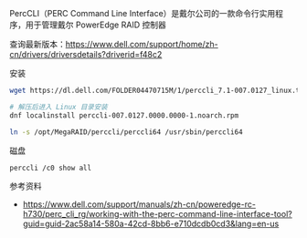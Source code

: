 PercCLI（PERC Command Line Interface）是戴尔公司的一款命令行实用程序，用于管理戴尔 PowerEdge RAID 控制器

查询最新版本：<https://www.dell.com/support/home/zh-cn/drivers/driversdetails?driverid=f48c2>

安装

```bash
wget https://dl.dell.com/FOLDER04470715M/1/perccli_7.1-007.0127_linux.tar.gz

# 解压后进入 Linux 目录安装
dnf localinstall perccli-007.0127.0000.0000-1.noarch.rpm

ln -s /opt/MegaRAID/perccli/perccli64 /usr/sbin/perccli64
```

磁盘

```bash
perccli /c0 show all
```

参考资料

- <https://www.dell.com/support/manuals/zh-cn/poweredge-rc-h730/perc_cli_rg/working-with-the-perc-command-line-interface-tool?guid=guid-2ac58a14-580a-42cd-8bb6-e710dcdb0cd3&lang=en-us>

